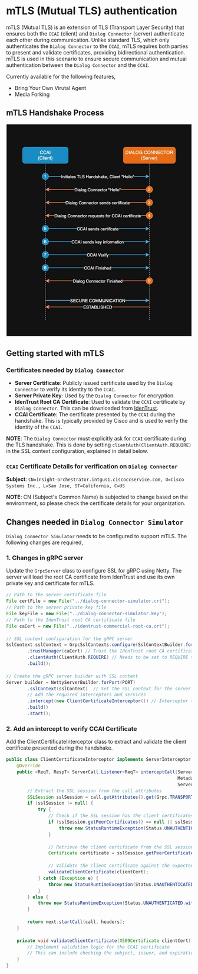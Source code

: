 # mTLS (Mutual TLS) authentication
mTLS (Mutual TLS) is an extension of TLS (Transport Layer Security) that ensures both the `CCAI` (client) and `Dialog Connector` (server) authenticate each other during communication. 
Unlike standard TLS, which only authenticates the `Dialog Connector` to the `CCAI`, mTLS requires both parties to present and validate certificates, providing bidirectional authentication. mTLS is used in this scenario to ensure secure communication and mutual authentication between the `Dialog Connector` and the `CCAI`.

Currently available for the following features,
- Bring Your Own Virutal Agent
- Media Forking

## mTLS Handshake Process
![mTLS-flow-diagram.jpg](./media-service-api/dialog-connector-simulator/src/main/resources/images/mTLS-flow-diagram.jpg)

## Getting started with mTLS

### Certificates needed by `Dialog Connector`
- **Server Certificate**: Publicly issued certificate used by the `Dialog Connector` to verify its identity to the `CCAI`.
- **Server Private Key**: Used by the `Dialog Connector` for encryption.
- **IdenTrust Root CA Certificate**: Used to validate the `CCAI` certificate by `Dialog Connector`. This can be downloaded from [IdenTrust](https://www.identrust.com/identrust-commercial-root-ca-1).
- **CCAI Certificate**: The certificate presented by the `CCAI` during the handshake. This is typically provided by Cisco and is used to verify the identity of the `CCAI`.

**NOTE**: The `Dialog Connector` must explicitly ask for `CCAI` certificate during the TLS handshake. This is done by setting `clientAuth(ClientAuth.REQUIRE)` in the SSL context configuration, explained in detail below. 

### `CCAI` Certificate Details for verification on `Dialog Connector`
**Subject**: `CN=insight-orchestrator.intgus1.ciscoccservice.com, O=Cisco Systems Inc., L=San Jose, ST=California, C=US`

**NOTE**: CN (Subject's Common Name) is subjected to change based on the environment, so please check the certificate details for your organization.

## Changes needed in `Dialog Connector Simulator`

`Dialog Connector Simulator` needs to be configured to support mTLS. The following changes are required,

### 1. Changes in gRPC server
Update the `GrpcServer` class to configure SSL for gRPC using Netty. The server will load the root CA certificate from IdenTrust and use its own private key and certificate for mTLS.

```java
// Path to the server certificate file
File certFile = new File("../dialog-connector-simulator.crt");
// Path to the server private key file
File keyFile = new File("../dialog-connector-simulator.key");
// Path to the IdenTrust root CA certificate file
File caCert = new File("../identrust-commercial-root-ca.crt"); 
        
// SSL context configuration for the gRPC server
SslContext sslContext = GrpcSslContexts.configure(SslContextBuilder.forServer(certFile, keyFile)) // Load the certificate and private key files
        .trustManager(caCert) // Trust the IdenTrust root CA certificate
        .clientAuth(ClientAuth.REQUIRE) // Needs to be set to REQUIRE to request client certificate
        .build();

// Create the gRPC server builder with SSL context
Server builder = NettyServerBuilder.forPort(PORT) 
        .sslContext(sslContext)  // Set the SSL context for the server
        // Add the required interceptors and services
        .intercept(new ClientCertificateInterceptor()) // Interceptor to handle client certificate validation
        .build()
        .start();
```

### 2. Add an intercept to verify CCAI Certificate
Add the ClientCertificateInterceptor class to extract and validate the client certificate presented during the handshake.

```java
public class ClientCertificateInterceptor implements ServerInterceptor {
    @Override
    public <ReqT, RespT> ServerCall.Listener<ReqT> interceptCall(ServerCall<ReqT, RespT> call,
                                                                 Metadata headers,
                                                                 ServerCallHandler<ReqT, RespT> next) {
        // Extract the SSL session from the call attributes
        SSLSession sslSession = call.getAttributes().get(Grpc.TRANSPORT_ATTR_SSL_SESSION); 
        if (sslSession != null) {
            try {
                // Check if the SSL session has the client certificates
                if (sslSession.getPeerCertificates() == null || sslSession.getPeerCertificates().length == 0) {
                    throw new StatusRuntimeException(Status.UNAUTHENTICATED.withDescription("Client certificate is required"));
                }

                // Retrieve the client certificate from the SSL session
                Certificate certificate = sslSession.getPeerCertificates()[0];

                // Validate the client certificate against the expected CCAI certificate
                validateClientCertificate(clientCert);
            } catch (Exception e) {
                throw new StatusRuntimeException(Status.UNAUTHENTICATED.withDescription("Invalid client certificate: " + e.getMessage()));
            }
        } else {
            throw new StatusRuntimeException(Status.UNAUTHENTICATED.withDescription("SSL session not found"));
        }

        return next.startCall(call, headers);
    }
    
    private void validateClientCertificate(X509Certificate clientCert) {
        // Implement validation logic for the CCAI certificate
        // This can include checking the subject, issuer, and expiration date
    }
}
```
